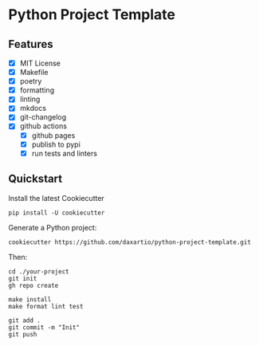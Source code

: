 # Python Project Template

## Features

- [x] MIT License
- [x] Makefile
- [x] poetry
- [x] formatting
- [x] linting
- [x] mkdocs
- [x] git-changelog
- [x] github actions
    - [x] github pages
    - [x] publish to pypi
    - [x] run tests and linters

## Quickstart

Install the latest Cookiecutter

```
pip install -U cookiecutter
```

Generate a Python project:

```
cookiecutter https://github.com/daxartio/python-project-template.git
```

Then:

```
cd ./your-project
git init
gh repo create

make install
make format lint test

git add .
git commit -m "Init"
git push
```
